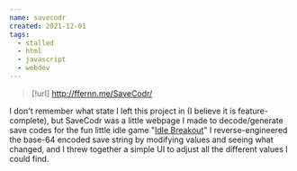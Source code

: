 ```yaml
---
name: savecodr
created: 2021-12-01
tags:
  - stalled
  - html
  - javascript
  - webdev
---
```

> [!url] http://ffernn.me/SaveCodr/

I don't remember what state I left this project in (I believe it is feature-complete), but SaveCodr was a little webpage I made to decode/generate save codes for the fun little idle game "[Idle Breakout](https://kodiqi.itch.io/idle-breakout)"
I reverse-engineered the base-64 encoded save string by modifying values and seeing what changed, and I threw together a simple UI to adjust all the different values I could find. 